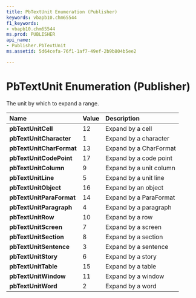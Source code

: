 ```yaml
---
title: PbTextUnit Enumeration (Publisher)
keywords: vbapb10.chm65544
f1_keywords:
- vbapb10.chm65544
ms.prod: PUBLISHER
api_name:
- Publisher.PbTextUnit
ms.assetid: 5d64cefa-76f1-1af7-49ef-2b9b804b5ee2

---
```



# PbTextUnit Enumeration (Publisher)

The unit by which to expand a range.



|**Name**|**Value**|**Description**|
|:-----|:-----|:-----|
| **pbTextUnitCell**|12|Expand by a cell|
| **pbTextUnitCharacter**|1|Expand by a character|
| **pbTextUnitCharFormat**|13|Expand by a CharFormat|
| **pbTextUnitCodePoint**|17|Expand by a code point|
| **pbTextUnitColumn**|9|Expand by a unit column|
| **pbTextUnitLine**|5|Expand by a unit line|
| **pbTextUnitObject**|16|Expand by an object|
| **pbTextUnitParaFormat**|14|Expand by a ParaFormat|
| **pbTextUnitParagraph**|4|Expand by a paragraph|
| **pbTextUnitRow**|10|Expand by a row|
| **pbTextUnitScreen**|7|Expand by a screen|
| **pbTextUnitSection**|8|Expand by a section|
| **pbTextUnitSentence**|3|Expand by a sentence|
| **pbTextUnitStory**|6|Expand by a story|
| **pbTextUnitTable**|15|Expand by a table|
| **pbTextUnitWindow**|11|Expand by a window|
| **pbTextUnitWord**|2|Expand by a word|

